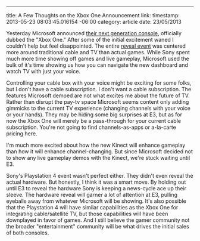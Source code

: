 --- 
title: A Few Thoughts on the Xbox One Announcement
link: 
timestamp: 2013-05-23 08:03:45.016154 -06:00
category: article
date: 23/05/2013

Yesterday Microsoft announced [their next generation console](http://www.xbox.com/en-US/xboxone/meet-xbox-one), officially dubbed the "Xbox One." After some of the initial excitement waned I couldn't help but feel disappointed. The entire [reveal event](https://www.youtube.com/watch?v=sWWZaERtgto) was centered more around traditional cable and TV than actual games. While Sony spent much more time showing off games and live gameplay, Microsoft used the bulk of it's time showing us how you can navigate the new dashboard and watch TV with just your voice.

Controlling your cable box with your voice might be exciting for some folks, but I don't have a cable subscription. I don't want a cable subscription. The features Microsoft demoed are not what excites me about the future of TV. Rather than disrupt the pay-tv space Microsoft seems content only adding gimmicks to the current TV experience (changing channels with your voice or your hands). They may be hiding some big surprises at E3, but as for now the Xbox One will merely be a pass-through for your current cable subscription. You're not going to find channels-as-apps or a-la-carte pricing here.

I'm much more excited about how the new Kinect will enhance gameplay than how it will enhance channel-changing. But since Microsoft decided not to show any live gameplay demos with the Kinect, we're stuck waiting until E3.

Sony's Playstation 4 event wasn't perfect either. They didn't even reveal the actual hardware. But honestly, I think it was a smart move. By holding out until E3 to reveal the hardware Sony is keeping a news-cycle ace up their sleeve. The hardware reveal will garner a lot of attention at E3, pulling eyeballs away from whatever Microsoft will be showing. It's also possible that the Playstation 4 will have similar capabilities as the Xbox One for integrating cable/satellite TV, but those capabilities will have been downplayed in favor of games. And I still believe the gamer community not the broader "entertainment" community will be what drives the initial sales of both consoles.

